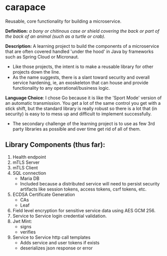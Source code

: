 # carapace
Reusable, core functionality for building a microservice.

**Definition:** _a bony or chitinous case or shield covering the back or part of the back of an animal (such as a turtle or crab)._

**Description:** A learning project to build the components of a microservice that are often covered handled 'under the hood' in Java by frameworks such as Spring Cloud or Micronaut.  

* Like those projects, the intent is to make a reusable library for other projects down the line. 
* As the name suggests, there is a slant toward security and overall service hardening, ie, an exoskeleton that can house and provide functionality to any operational/business logic.

**Language Choice**: I chose Go because it is like the 'Sport Mode' version of an automatic transmission.  You get a lot of the same control you get with a stick shift, but the standard library is really robust so there is a lot that (in security) is easy to to mess up and difficult to implement successfully.  
 * The secondary challenge of the learning project is to use as few 3rd party libraries as possible and over time get rid of all of them.

## Library Components (thus far):
1. Health endpoint
1. mTLS Server 
1. mTLS Client
1. SQL connection
    * Maria DB
    * Included because a distributed service will need to persist security artifacts like session tokens, access tokens, csrf tokens, etc.
1. ECDSA Certificate Generation
    * CAs
    * Leaf
1. Field level encryption for sensitive service data using AES GCM 256.
1. Service to Service login credential validation.
1. Jwt Mint:
    * signs
    * verifies
1. Service to Service http call templates
    * Adds service and user tokens if exists
    * deserializes json response or error
